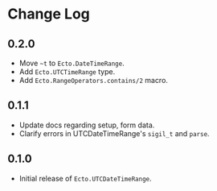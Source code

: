 # Change Log

## 0.2.0

- Move `~t` to `Ecto.DateTimeRange`.
- Add `Ecto.UTCTimeRange` type.
- Add `Ecto.RangeOperators.contains/2` macro.

## 0.1.1

- Update docs regarding setup, form data.
- Clarify errors in UTCDateTimeRange's `sigil_t` and `parse`.

## 0.1.0

- Initial release of `Ecto.UTCDateTimeRange`.
